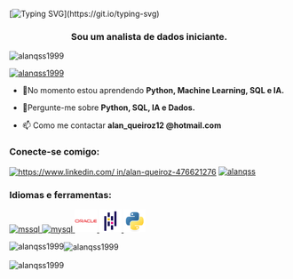 [![Typing SVG](https://readme-typing-svg.demolab.com?font=Fira+Code&pause=1000&color=4CF727&center=true&vCenter=true&width=435&lines=Ol%C3%A1%2C+eu+sou+Alan+Queiroz!;Bem-Vindo+ao+meu+GitHub!)](https://git.io/typing-svg)


<h3 align="center">Sou um analista de dados iniciante.</h3>

<p align="left"> <img src=" https://komarev.com/ghpvc/?username=alanqss1999&label=Profile%20views&color=0e75b6&style=flat" alt="alanqss1999" /> </p>

<p align="left"> <a href="https:/ /github.com/ryo-ma/github-profile-trophy"><img src="https://github-profile-trophy.vercel.app/?username=alanqss1999" alt="alanqss1999" /></a > </p>

- 🌱No momento estou aprendendo **Python, Machine Learning, SQL e IA.**

- 💬Pergunte-me sobre **Python, SQL, IA e Dados.**

- 📫 Como me contactar **alan_queiroz12 @hotmail.com**

<h3 align="left">Conecte-se comigo:</h3>
<p align="left">
<a href="https://linkedin.com/in/https://www.linkedin.com/in/alan-queiroz-476621276" target="blank"><img align="center" src="https ://raw.githubusercontent.com/rahuldkjain/github-profile-readme-generator/master/src/images/icons/Social/linked-in-alt.svg" alt="https://www.linkedin.com/ in/alan-queiroz-476621276" height="30" width="40" /></a>
<a href="https://instagram.com/alanqss" target="blank"><img align=" center" src="https://raw.githubusercontent.com/rahuldkjain/github-profile-readme-generator/master/src/images/icons/Social/instagram.svg" alt="alanqss" height="30" width="40" /></a>
</p>

<h3 align="left">Idiomas e ferramentas:</h3>
<p align="left"> <a href="https://www.microsoft.com/en-us/sql-server" target="_blank" rel="noreferrer"> <img src="https:/ /www.svgrepo.com/show/303229/microsoft-sql-server-logo.svg" alt="mssql" width="40" height="40"/> </a> <a href="https:/ /www.mysql.com/" target="_blank" rel="noreferrer"> <img src="https://raw.githubusercontent.com/devicons/devicon/master/icons/mysql/mysql-original-wordmark. svg" alt="mysql" width="40" height="40"/> </a> <a href="https://www.oracle.com/" target="_blank" rel="noreferrer"> <img src="https://raw.githubusercontent.com/devicons/devicon/master/icons/oracle/oracle-original.svg" alt="oracle" width="40" height="40"/> </a> <a href="https:// pandas.pydata.org/" target="_blank" rel="noreferrer"> <img src="https://raw.githubusercontent.com/devicons/devicon/2ae2a900d2f041da66e950e4d48052658d850630/icons/pandas/pandas-original.svg" alt ="pandas" width="40" height="40"/> </a> <a href="https://www.python.org" target="_blank" rel="noreferrer"> <img src= "https://raw.githubusercontent.com/devicons/devicon/master/icons/python/python-original.svg" alt="python" width="40" height="40"/> </a> </p>

<p><img align="left" src="https://github-readme-stats.vercel.app/api/top-langs?username=alanqss1999&show_icons=true&locale=en&layout=compact" alt="alanqss1999" /> </p>

<p> <img align="center" src="https://github-readme-stats.vercel.app/api?username=alanqss1999&show_icons=true&locale=en" alt="alanqss1999" /> </p>

<p><img align="center" src="https://github-readme-streak-stats.herokuapp.com/?user=alanqss1999&" alt="alanqss1999" /></p>
